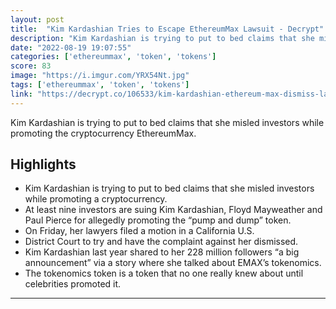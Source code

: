 ```yaml
---
layout: post
title:  "Kim Kardashian Tries to Escape EthereumMax Lawsuit - Decrypt"
description: "Kim Kardashian is trying to put to bed claims that she misled investors while promoting the cryptocurrency EthereumMax."
date: "2022-08-19 19:07:55"
categories: ['ethereummax', 'token', 'tokens']
score: 83
image: "https://i.imgur.com/YRX54Nt.jpg"
tags: ['ethereummax', 'token', 'tokens']
link: "https://decrypt.co/106533/kim-kardashian-ethereum-max-dismiss-lawsuit"
---
```


Kim Kardashian is trying to put to bed claims that she misled investors while promoting the cryptocurrency EthereumMax.

## Highlights

- Kim Kardashian is trying to put to bed claims that she misled investors while promoting a cryptocurrency.
- At least nine investors are suing Kim Kardashian, Floyd Mayweather and Paul Pierce for allegedly promoting the “pump and dump” token.
- On Friday, her lawyers filed a motion in a California U.S.
- District Court to try and have the complaint against her dismissed.
- Kim Kardashian last year shared to her 228 million followers “a big announcement” via a story where she talked about EMAX’s tokenomics.
- The tokenomics token is a token that no one really knew about until celebrities promoted it.

---
